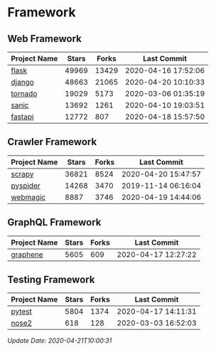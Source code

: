 # Framework

## Web Framework

| Project Name | Stars | Forks | Last Commit |
| ------------ | ----- | ----- | ----------- |
| [flask](https://github.com/pallets/flask) | 49969 | 13429 | 2020-04-16 17:52:06 |
| [django](https://github.com/django/django) | 48663 | 21065 | 2020-04-20 10:10:33 |
| [tornado](https://github.com/tornadoweb/tornado) | 19029 | 5173 | 2020-03-06 01:35:19 |
| [sanic](https://github.com/huge-success/sanic) | 13692 | 1261 | 2020-04-10 19:03:51 |
| [fastapi](https://github.com/tiangolo/fastapi) | 12772 | 807 | 2020-04-18 15:57:50 |

## Crawler Framework

| Project Name | Stars | Forks | Last Commit |
| ------------ | ----- | ----- | ----------- |
| [scrapy](https://github.com/scrapy/scrapy) | 36821 | 8524 | 2020-04-20 15:47:57 |
| [pyspider](https://github.com/binux/pyspider) | 14268 | 3470 | 2019-11-14 06:16:04 |
| [webmagic](https://github.com/code4craft/webmagic) | 8887 | 3746 | 2020-04-19 14:44:06 |

## GraphQL Framework

| Project Name | Stars | Forks | Last Commit |
| ------------ | ----- | ----- | ----------- |
| [graphene](https://github.com/graphql-python/graphene) | 5605 | 609 | 2020-04-17 12:27:22 |

## Testing Framework

| Project Name | Stars | Forks | Last Commit |
| ------------ | ----- | ----- | ----------- |
| [pytest](https://github.com/pytest-dev/pytest) | 5804 | 1374 | 2020-04-17 14:11:31 |
| [nose2](https://github.com/nose-devs/nose2) | 618 | 128 | 2020-03-03 16:52:03 |

*Update Date: 2020-04-21T10:00:31*